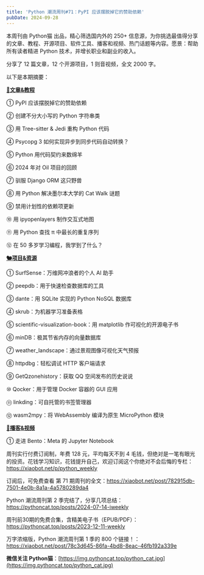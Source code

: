 ```yaml
---
title: 'Python 潮流周刊#71：PyPI 应该摆脱掉它的赞助依赖'
pubDate: 2024-09-28
---
```


本周刊由 Python猫 出品，精心筛选国内外的 250+ 信息源，为你挑选最值得分享的文章、教程、开源项目、软件工具、播客和视频、热门话题等内容。愿景：帮助所有读者精进 Python 技术，并增长职业和副业的收入。

分享了 12 篇文章，12 个开源项目，1 则音视频，全文 2000 字。

以下是本期摘要： 

**[🦄文章&教程](https://xiaobot.net/p/python_weekly)** 


① PyPI 应该摆脱掉它的赞助依赖

② 创建不分大小写的 Python 字符串类

③ 用 Tree-sitter & Jedi 重构 Python 代码

④ Psycopg 3 如何实现异步到同步代码自动转换？

⑤ Python 用代码契约来数绵羊

⑥ 2024 年对 Oil 项目的回顾

⑦ 驯服 Django ORM 这只野兽

⑧ 用 Python 解决墨尔本大学的 Cat Walk 谜题

⑨ 禁用计划性的依赖项更新

⑩ 用 ipyopenlayers 制作交互式地图

⑪ 用 Python 查找 π 中最长的重复序列

⑫ 在 50 多岁学习编程，我学到了什么？

**[🐿️项目&资源](https://xiaobot.net/p/python_weekly)** 


① SurfSense：万维网冲浪者的个人 AI 助手

② peepdb：用于快速检查数据库的工具

③ dante：用 SQLite 实现的 Python NoSQL 数据库

④ skrub：为机器学习准备表格

⑤ scientific-visualization-book：用 matplotlib 作可视化的开源电子书

⑥ minDB：极其节省内存的向量数据库

⑦ weather_landscape：通过景观图像可视化天气预报

⑧ httpdbg：轻松调试 HTTP 客户端请求

⑨ GetQzonehistory：获取 QQ 空间发布的历史说说

⑩ Qocker：用于管理 Docker 容器的 GUI 应用

⑪ linkding：可自托管的书签管理器

⑫ wasm2mpy：将 WebAssembly 编译为原生 MicroPython 模块

**[🐢播客&视频](https://xiaobot.net/p/python_weekly)** 


① 走进 Bento：Meta 的 Jupyter Notebook



周刊实行付费订阅制，年费 128 元，平均每天不到 4 毛钱，但绝对是一笔有眼光的投资。花钱学习知识，花钱提升自己，欢迎订阅这个你绝对不会后悔的专栏：https://xiaobot.net/p/python_weekly 

订阅后，可免费查看 第 71 期周刊的全文：https://xiaobot.net/post/782915db-7501-4e0b-8a1a-4a5780289da4

Python 潮流周刊第 2 季完结了，分享几项总结：https://pythoncat.top/posts/2024-07-14-iweekly 

周刊前30期的免费合集，含精美电子书（EPUB/PDF）：https://pythoncat.top/posts/2023-12-11-weekly 

万字浓缩版，Python 潮流周刊第 1 季的 800 个链接！：https://xiaobot.net/post/78c3d645-86fa-4bd8-8eac-46fb192a339e 

**微信关注 Python猫**：[https://img.pythoncat.top/python_cat.jpg](https://img.pythoncat.top/python_cat.jpg) 